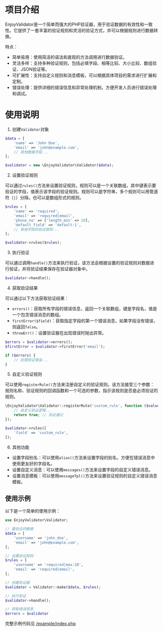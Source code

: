 # 项目介绍

EnjoyValidator是一个简单而强大的PHP验证器，用于验证数据的有效性和一致性。它提供了一套丰富的验证规则和灵活的验证方式，并可以根据规则进行数据转换。

特点：
- 简单易用：使用简洁的语法和直观的方法调用进行数据验证。
- 灵活多样：支持多种验证规则，包括必填字段、相等比较、大小比较、数组验证、JSON验证等。
- 可扩展性：支持自定义规则和消息模板，可以根据具体项目的需求进行扩展和定制。
- 错误处理：提供详细的错误信息和异常处理机制，方便开发人员进行错误处理和调试。

# 使用说明

1. 创建`Validator`对象

```php
$data = [
    'name' => 'John Doe',
    'email' => 'john@example.com',
    // 其他数据字段...
];

$validator = new \EnjoyValidator\Validator($data);
```

2. 设置验证规则

可以通过`rules()`方法来设置验证规则，规则可以是一个关联数组，其中键表示要验证的字段，值表示该字段的验证规则。规则可以是字符串，多个规则可以用管道符（`|`）分隔，也可以是数组形式的规则。

```php
$rules = [
    'name' => 'required',
    'email' => 'required|email',
    'phone_no' => ['length_min' => 10],
    'default_field' => 'default:1',
    // 其他字段的验证规则...
];

$validator->rules($rules);
```

3. 执行验证

可以通过调用`handle()`方法来执行验证，该方法会根据设置的验证规则对数据进行验证，并将验证结果保存在验证器对象中。

```php
$validator->handle();
```

4. 获取验证结果

可以通过以下方法获取验证结果：

- `errors()`：获取所有字段的错误信息，返回一个关联数组，键是字段名，值是一个包含错误消息的数组。
- `firstError($field)`：获取指定字段的第一个错误消息，如果字段没有错误，则返回`false`。
- `throwErr()`：设置验证器在出现错误时抛出异常。

```php
$errors = $validator->errors();
$firstError = $validator->firstError('email');

if ($errors) {
    // 处理验证错误...
}
```

5. 自定义验证规则

可以使用`registerRule()`方法来注册自定义的验证规则。该方法接受三个参数：规则名称、验证规则的回调函数和一个可选的参数，指示该规则是否是必须验证的规则。

```php
\EnjoyValidator\Validator::registerRule('custom_rule', function ($value, $field, $validator) {
    // 自定义验证逻辑...
    return true; // 验证通过
});

$validator->rules([
    'field' => 'custom_rule',
]);
```

6. 其他功能

- 设置字段别名：可以使用`alias()`方法来设置字段的别名，方便在错误消息中使用更友好的字段名。
- 设置自定义消息：可以使用`messages()`方法来设置字段的自定义错误消息。
- 设置消息模板：可以使用`messageTpl()`方法来设置验证规则的自定义错误消息模板。

## 使用示例

以下是一个简单的使用示例：

```php
use EnjoyValidator\Validator;

// 要验证的数据
$data = [
    'username' => 'john_doe',
    'email' => 'john@example.com',
];

// 设置验证规则
$rules = [
    'username' => 'required|max:20',
    'email' => 'required|email',
];

// 创建验证器
$validator = Validator::make($data, $rules);

// 执行验证
$validator->handle();

// 获取错误信息
$errors = $validator
```

完整示例代码见 [/example/index.php](/example/index.php)